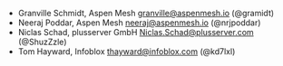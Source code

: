 - Granville Schmidt, Aspen Mesh <granville@aspenmesh.io> (@gramidt)
- Neeraj Poddar, Aspen Mesh <neeraj@aspenmesh.io> (@nrjpoddar)
- Niclas Schad, plusserver GmbH <Niclas.Schad@plusserver.com> (@ShuzZzle)
- Tom Hayward, Infoblox <thayward@infoblox.com> (@kd7lxl)
